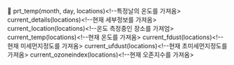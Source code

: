 :wave:
prt_temp(month, day, locations)<!--특정날의 온도를 가져옴> 
current_details(locations)<!--현재 세부정보를 가져옴>
current_location(locations)<!--온도 측정중인 장소를 가져엄>
current_temp(locations)<!--현재 온도를 가져옴>
current_fdust(locations)<!--현재 미세먼지정도를 가져옴>
current_ufdust(locations)<!--현재 초미세먼지정도를 가져옴>
current_ozoneindex(locations)<!--현재 오존지수를 가져옴>